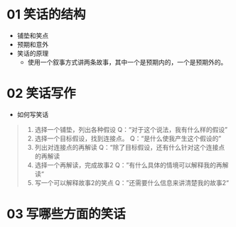# 01 笑话的结构
- 铺垫和笑点
- 预期和意外
- 笑话的原理
	- 使用一个叙事方式讲两条故事，其中一个是预期内的，一个是预期外的。
# 02 笑话写作
- 如何写笑话
>1. 选择一个铺垫，列出各种假设
>    Q：“对于这个说法，我有什么样的假设”
>2. 选择一个目标假设，找到连接点。
>	Q：“是什么使我产生这个假设的”
>3. 列出对连接点的再解读
>	Q：“除了目标假设，还有什么针对这个连接点的再解读
>4. 选择一个再解读，完成故事2
>	Q：”有什么具体的情境可以解释我的再解读“
>5. 写一个可以解释故事2的笑点
>	Q：”还需要什么信息来讲清楚我的故事2“
# 03 写哪些方面的笑话
